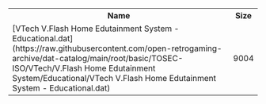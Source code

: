<table>
<tr><th>Name</th><th>Size</th></tr>
<tr><td>
[VTech V.Flash Home Edutainment System - Educational.dat](https://raw.githubusercontent.com/open-retrogaming-archive/dat-catalog/main/root/basic/TOSEC-ISO/VTech/V.Flash Home Edutainment System/Educational/VTech V.Flash Home Edutainment System - Educational.dat)
</td><td>9004</td></tr>
</table>
